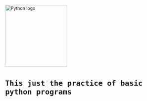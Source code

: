 <img width="200" src="https://www.python.org/static/community_logos/python-logo-master-v3-TM.png" alt="Python logo"><br>
# `This just the practice of basic python programs` 

<!-- https://www.python.org/static/community_logos/python-logo-master-v3-TM.png -->
